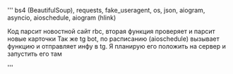'''
bs4 (BeautifulSoup), requests, fake_useragent, os, json, aiogram, asyncio, aioschedule, aiogram (hlink)

Код парсит новостной сайт rbc, вторая функция проверяет и парсит новые карточки
Так же tg bot, по расписанию (aioschedule) вызывает функцию и отправляет инфу в tg.
Я планирую его положить на сервер и запустить его там

'''